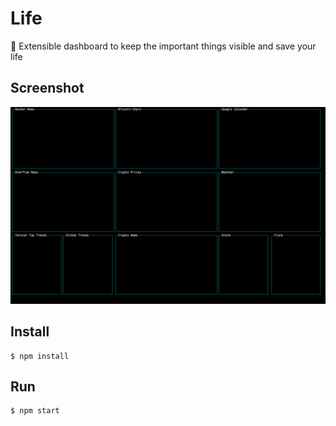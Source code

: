 # Life
:rocket: Extensible dashboard to keep the important things visible and save your life

## Screenshot

![First Version](assets/screenshot.png)

## Install

```
$ npm install
```

## Run

```
$ npm start
```
